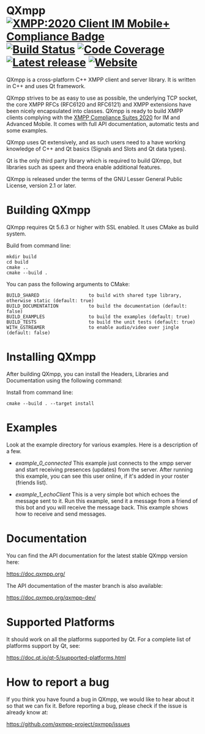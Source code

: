 # QXmpp [![XMPP:2020 Client IM Mobile+ Compliance Badge](https://img.shields.io/badge/XMPP%3A2020%20Client-Core%20IM%20Mobile%2B-green)][xmpp-compliance] [![Build Status](https://github.com/qxmpp-project/qxmpp/workflows/tests/badge.svg)](https://github.com/qxmpp-project/qxmpp/actions) [![Code Coverage](https://img.shields.io/codecov/c/github/qxmpp-project/qxmpp.svg)](https://codecov.io/gh/qxmpp-project/qxmpp) [![Latest release](https://img.shields.io/github/v/release/qxmpp-project/qxmpp)](https://github.com/qxmpp-project/qxmpp/releases/latest) [![Website](https://img.shields.io/website?down_message=offline&label=documentation&up_message=online&url=https%3A%2F%2Fdoc.qxmpp.org%2F)][qxmpp-doc]

QXmpp is a cross-platform C++ XMPP client and server library. It is written
in C++ and uses Qt framework.

QXmpp strives to be as easy to use as possible, the underlying TCP socket, the
core XMPP RFCs (RFC6120 and RFC6121) and XMPP extensions have been nicely
encapsulated into classes. QXmpp is ready to build XMPP clients complying with
the [XMPP Compliance Suites 2020][xmpp-compliance] for IM and Advanced Mobile.
It comes with full API documentation, automatic tests and some examples.

QXmpp uses Qt extensively, and as such users need to a have working knowledge of
C++ and Qt basics (Signals and Slots and Qt data types).

Qt is the only third party library which is required to build QXmpp, but
libraries such as speex and theora enable additional features.

QXmpp is released under the terms of the GNU Lesser General Public License,
version 2.1 or later.

Building QXmpp
==============

QXmpp requires Qt 5.6.3 or higher with SSL enabled.
It uses CMake as build system.

Build from command line:

    mkdir build
    cd build
    cmake ..
    cmake --build .

You can pass the following arguments to CMake:

    BUILD_SHARED                  to build with shared type library, otherwise static (default: true)
    BUILD_DOCUMENTATION           to build the documentation (default: false)
    BUILD_EXAMPLES                to build the examples (default: true)
    BUILD_TESTS                   to build the unit tests (default: true)
    WITH_GSTREAMER                to enable audio/video over jingle (default: false)

Installing QXmpp
================

After building QXmpp, you can install the Headers, Libraries
and Documentation using the following command:

Install from command line:

    cmake --build . --target install

Examples
========

Look at the example directory for various examples. Here is a description of
a few.

* *example_0_connected*
This example just connects to the xmpp server and start receiving presences
(updates) from the server. After running this example, you can see this user
online, if it's added in your roster (friends list).

* *example_1_echoClient*
This is a very simple bot which echoes the message sent to it. Run this
example, send it a message from a friend of this bot and you will
receive the message back. This example shows how to receive and send messages.

Documentation
=============

You can find the API documentation for the latest stable QXmpp version here:

https://doc.qxmpp.org/

The API documentation of the master branch is also available:

https://doc.qxmpp.org/qxmpp-dev/

Supported Platforms
===================

It should work on all the platforms supported by Qt. For a complete list of
platforms support by Qt, see:

https://doc.qt.io/qt-5/supported-platforms.html

How to report a bug
===================

If you think you have found a bug in QXmpp, we would like to hear about
it so that we can fix it. Before reporting a bug, please check if the issue
is already know at:

https://github.com/qxmpp-project/qxmpp/issues

[xmpp-compliance]: https://xmpp.org/extensions/xep-0423.html
[qxmpp-doc]: https://doc.qxmpp.org/
